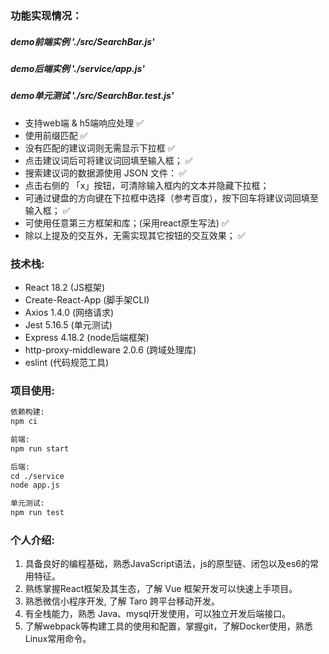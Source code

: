 ### 功能实现情况：
##### demo前端实例 './src/SearchBar.js'
##### demo后端实例 './service/app.js'
##### demo单元测试 './src/SearchBar.test.js'
- 支持web端 & h5端响应处理 :white_check_mark: 
- 使用前缀匹配 :white_check_mark: 
- 没有匹配的建议词则无需显示下拉框  :white_check_mark: 
- 点击建议词后可将建议词回填至输入框； :white_check_mark: 
- 搜索建议词的数据源使用 JSON 文件： :white_check_mark: 
- 点击右侧的 「x」按钮，可清除输入框内的文本并隐藏下拉框；
- 可通过键盘的方向键在下拉框中选择（参考百度），按下回车将建议词回填至输入框； :white_check_mark: 
- 可使用任意第三方框架和库；(采用react原生写法) :white_check_mark: 
- 除以上提及的交互外，无需实现其它按钮的交互效果； :white_check_mark: 

### 技术栈:
- React 18.2 (JS框架) 
- Create-React-App (脚手架CLI)
- Axios 1.4.0 (网络请求) 
- Jest 5.16.5 (单元测试) 
- Express 4.18.2 (node后端框架) 
- http-proxy-middleware 2.0.6 (跨域处理库)
- eslint (代码规范工具)

### 项目使用:
```txt
依赖构建:
npm ci

前端:
npm run start

后端:
cd ./service
node app.js

单元测试:
npm run test
```

### 个人介绍:
1.	具备良好的编程基础，熟悉JavaScript语法，js的原型链、闭包以及es6的常用特征。
2.	熟练掌握React框架及其生态，了解 Vue 框架开发可以快速上手项目。
3.	熟悉微信小程序开发, 了解 Taro 跨平台移动开发。
4.	有全栈能力，熟悉 Java、mysql开发使用，可以独立开发后端接口。
5.	了解webpack等构建工具的使用和配置，掌握git，了解Docker使用，熟悉Linux常用命令。
